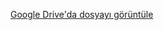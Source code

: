 [Google Drive'da dosyayı görüntüle](https://drive.google.com/file/d/1gO-5iJDDptQ8DGe34K5EitzoLBrOWWzw/view)
